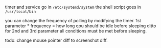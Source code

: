 timer and service go in `/etc/systemd/system`
the shell script goes in `/usr/local/bin`

you can change the frequency of polling by modifying the timer.
1st parameter * frequency = how long cpu should be idle before sleeping
ditto for 2nd and 3rd parameter
all conditions must be met before sleeping.




todo: change mouse pointer diff to screenshot diff.
